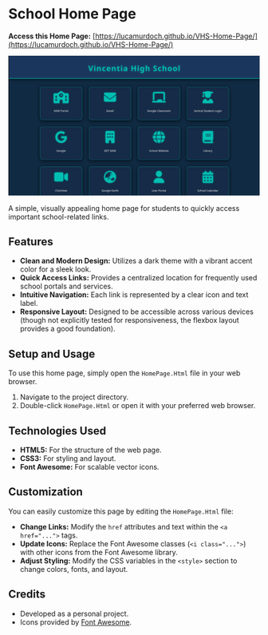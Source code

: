 # School Home Page

**Access this Home Page:** [https://lucamurdoch.github.io/VHS-Home-Page/](https://lucamurdoch.github.io/VHS-Home-Page/)

![Demo Screenshot](demo.png)

A simple, visually appealing home page for students to quickly access important school-related links.

## Features

*   **Clean and Modern Design:** Utilizes a dark theme with a vibrant accent color for a sleek look.
*   **Quick Access Links:** Provides a centralized location for frequently used school portals and services.
*   **Intuitive Navigation:** Each link is represented by a clear icon and text label.
*   **Responsive Layout:** Designed to be accessible across various devices (though not explicitly tested for responsiveness, the flexbox layout provides a good foundation).

## Setup and Usage

To use this home page, simply open the `HomePage.Html` file in your web browser.

1.  Navigate to the project directory.
2.  Double-click `HomePage.Html` or open it with your preferred web browser.

## Technologies Used

*   **HTML5:** For the structure of the web page.
*   **CSS3:** For styling and layout.
*   **Font Awesome:** For scalable vector icons.

## Customization

You can easily customize this page by editing the `HomePage.Html` file:

*   **Change Links:** Modify the `href` attributes and text within the `<a href="...">` tags.
*   **Update Icons:** Replace the Font Awesome classes (`<i class="...">`) with other icons from the Font Awesome library.
*   **Adjust Styling:** Modify the CSS variables in the `<style>` section to change colors, fonts, and layout.

## Credits

*   Developed as a personal project.
*   Icons provided by [Font Awesome](https://fontawesome.com/).
